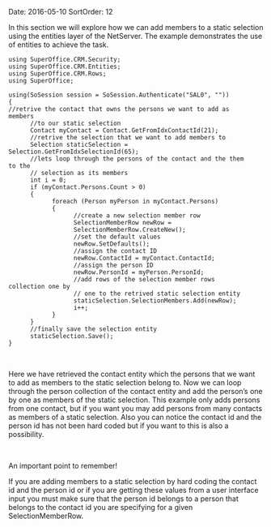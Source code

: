 Date: 2016-05-10
SortOrder: 12

In this section we will explore how we can add members to a static selection using the entities layer of the NetServer. The example demonstrates the use of entities to achieve the task.

```
using SuperOffice.CRM.Security;
using SuperOffice.CRM.Entities;
using SuperOffice.CRM.Rows;
using SuperOffice;
 
using(SoSession session = SoSession.Authenticate("SAL0", ""))
{
//retrive the contact that owns the persons we want to add as
members
      //to our static selection
      Contact myContact = Contact.GetFromIdxContactId(21);
      //retrive the selection that we want to add members to
      Selection staticSelection =
Selection.GetFromIdxSelectionId(65);
      //lets loop through the persons of the contact and the them
to the
      // selection as its members
      int i = 0;
      if (myContact.Persons.Count > 0)
      {
            foreach (Person myPerson in myContact.Persons)
            {
                  //create a new selection member row
                  SelectionMemberRow newRow =
                  SelectionMemberRow.CreateNew();
                  //set the default values
                  newRow.SetDefaults();
                  //assign the contact ID
                  newRow.ContactId = myContact.ContactId;
                  //assign the person ID
                  newRow.PersonId = myPerson.PersonId; 
                  //add rows of the selection member rows
collection one by
                  // one to the retrived static selection entity
                  staticSelection.SelectionMembers.Add(newRow);
                  i++;
            }
      }
      //finally save the selection entity
      staticSelection.Save();
}
```

 

Here we have retrieved the contact entity which the persons that we want to add as members to the static selection belong to. Now we can loop through the person collection of the contact entity and add the person’s one by one as members of the static selection. This example only adds persons from one contact, but if you want you may add persons from many contacts as members of a static selection. Also you can notice the contact id and the person id has not been hard coded but if you want to this is also a possibility.  

 

An important point to remember!

If you are adding members to a static selection by hard coding the contact id and the person id or if you are getting these values from a user interface input you must make sure that the person id belongs to a person that belongs to the contact id you are specifying for a given SelectionMemberRow.
